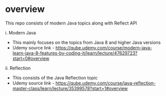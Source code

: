 # overview
This repo consists of modern Java topics along with Reflect API

i. Modern Java
- This mainly focuses on the topics from Java 8 and higher Java versions
- Udemy source link - https://qube.udemy.com/course/modern-java-learn-java-8-features-by-coding-it/learn/lecture/47629723?start=0#overview

ii. Reflection
- This consists of the Java Reflection topic
- Udemy source link - https://qube.udemy.com/course/java-reflection-master-class/learn/lecture/35399578?start=1#overview
